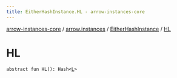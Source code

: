 ```yaml
---
title: EitherHashInstance.HL - arrow-instances-core
---
```


[arrow-instances-core](../../index.html) / [arrow.instances](../index.html) / [EitherHashInstance](index.html) / [HL](./-h-l.html)

# HL

`abstract fun HL(): Hash<`[`L`](index.html#L)`>`